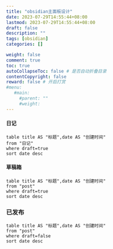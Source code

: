 ```yaml
---
title: "obsidian主面板设计"
date: 2023-07-29T14:55:44+08:00
lastmod: 2023-07-29T14:55:44+08:00
draft: false
description: ""
tags: [obsidian]
categories: []

weight: false
comment: true
toc: true
autoCollapseToc: false # 是否自动折叠目录
contentCopyright: false
reward: false # 开启打赏
#menu:
   #main:
     #parent: ""
     #weight:
---
```


#### 日记
```dataview
table title AS "标题",date AS "创建时间"
from "日记"
where draft=true
sort date desc
```

#### 草稿箱
```dataview
table title AS "标题",date AS "创建时间"
from "post"
where draft=true
sort date desc
```

### 已发布
```dataview
table title AS "标题",date AS "创建时间"
from "post"
where draft=false
sort date desc
```








